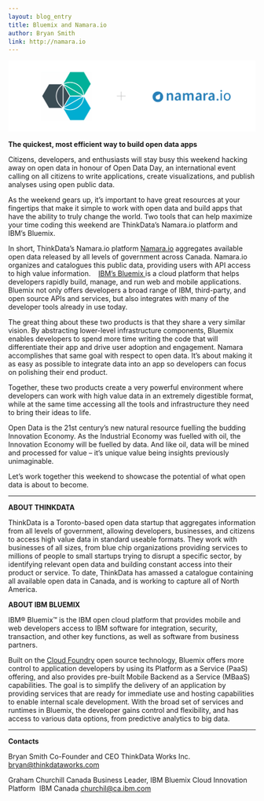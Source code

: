 ```yaml
---
layout: blog_entry
title: Bluemix and Namara.io
author: Bryan Smith
link: http://namara.io
---
```


![Bluemix and Namara.io](../images/namara-bluemix.jpg)

**The quickest, most efficient way to build open data apps**

Citizens, developers, and enthusiasts will
stay busy this weekend hacking away on open data in honour of Open Data Day, an
international event calling on all citizens to write applications, create
visualizations, and publish analyses using open public data. 

As the weekend gears up, it’s important to
have great resources at your fingertips that make it simple to work with open
data and build apps that have the ability to truly change the world. Two tools
that can help maximize your time coding this weekend are ThinkData’s Namara.io
platform and IBM’s Bluemix. 

In short, ThinkData’s Namara.io platform
[Namara.io](http://www.Namara.io) aggregates available open
data released by all levels of government across Canada. Namara.io organizes
and catalogues this public data, providing users with API access to high value
information. 
  
[IBM’s Bluemix ](http://www-01.ibm.com/software/bluemix/)
is a cloud platform that helps developers rapidly build, manage, and run web and
mobile applications. Bluemix not only offers developers a broad range of IBM,
third-party, and open source APIs and services, but also integrates with many
of the developer tools already in use today. 

The great thing about these two products is
that they share a very similar vision. By abstracting lower-level
infrastructure components, Bluemix enables developers to spend more time
writing the code that will differentiate their app and drive user adoption and
engagement. Namara accomplishes that same goal with respect to open data. It’s
about making it as easy as possible to integrate data into an app so developers
can focus on polishing their end product. 

Together, these two products create a very
powerful environment where developers can work with high value data in an
extremely digestible format, while at the same time accessing all the tools and
infrastructure they need to bring their ideas to life. 

Open Data is the 21st century’s new natural resource fuelling the budding Innovation Economy. As the Industrial
Economy was fuelled with oil, the Innovation Economy will be fuelled by data.
And like oil, data will be mined and processed for value – it’s unique value
being insights previously unimaginable. 

Let’s work together this weekend to showcase
the potential of what open data is about to become. 

---

**ABOUT THINKDATA**

ThinkData
is a Toronto-based open data startup that aggregates information from all
levels of government, allowing developers, businesses, and citizens to access
high value data in standard useable formats. They work with businesses of all
sizes, from blue chip organizations providing services to millions of people to
small startups trying to disrupt a specific sector, by identifying relevant
open data and building constant access into their product or service. To date,
ThinkData has amassed a catalogue containing all available open data in Canada,
and is working to capture all of North America. 

**ABOUT IBM BLUEMIX**

IBM® Bluemix™ is the IBM open cloud platform that
provides mobile and web developers access to IBM software for integration,
security, transaction, and other key functions, as well as software from
business partners.

Built on the [Cloud Foundry](http://cloudfoundry.org/) open source technology, Bluemix offers more control to application
developers by using its Platform as a Service (PaaS) offering, and also
provides pre-built Mobile Backend as a Service (MBaaS) capabilities. The goal
is to simplify the delivery of an application by providing services that are
ready for immediate use and hosting capabilities to enable internal scale
development. With the broad set of services and runtimes in Bluemix, the
developer gains control and flexibility, and has access to various data options,
from predictive analytics to big data.

---

**Contacts**

Bryan Smith 
Co-Founder and CEO 
ThinkData Works Inc. 
bryan@thinkdataworks.com 


Graham Churchill
Canada
Business Leader, IBM Bluemix Cloud Innovation Platform 
IBM Canada
churchil@ca.ibm.com
